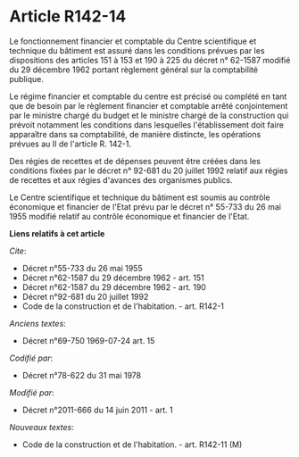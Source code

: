 # Article R142-14

Le fonctionnement financier et comptable du Centre scientifique et technique du bâtiment est assuré dans les conditions
prévues par les dispositions des articles 151 à 153 et 190 à 225 du décret n° 62-1587 modifié du 29 décembre 1962 portant
règlement général sur la comptabilité publique. 

Le régime financier et comptable du centre est précisé ou complété en tant que de besoin par le règlement financier et
comptable arrêté conjointement par le ministre chargé du budget et le ministre chargé de la construction qui prévoit
notamment les conditions dans lesquelles l'établissement doit faire apparaître dans sa comptabilité, de manière distincte,
les opérations prévues au II de l'article R. 142-1. 

Des régies de recettes et de dépenses peuvent être créées dans les conditions fixées par le décret n° 92-681 du 20 juillet
1992 relatif aux régies de recettes et aux régies d'avances des organismes publics. 

Le Centre scientifique et technique du bâtiment est soumis au contrôle économique et financier de l'Etat prévu par le décret
n° 55-733 du 26 mai 1955 modifié relatif au contrôle économique et financier de l'Etat.

**Liens relatifs à cet article**

_Cite_:

  - Décret n°55-733 du 26 mai 1955
  - Décret n°62-1587 du 29 décembre 1962 - art. 151
  - Décret n°62-1587 du 29 décembre 1962 - art. 190
  - Décret n°92-681 du 20 juillet 1992
  - Code de la construction et de l'habitation. - art. R142-1

_Anciens textes_:

  - Décret n°69-750 1969-07-24 art. 15

_Codifié par_:

  - Décret n°78-622 du 31 mai 1978

_Modifié par_:

  - Décret n°2011-666 du 14 juin 2011 - art. 1

_Nouveaux textes_:

  - Code de la construction et de l'habitation. - art. R142-11 (M)
